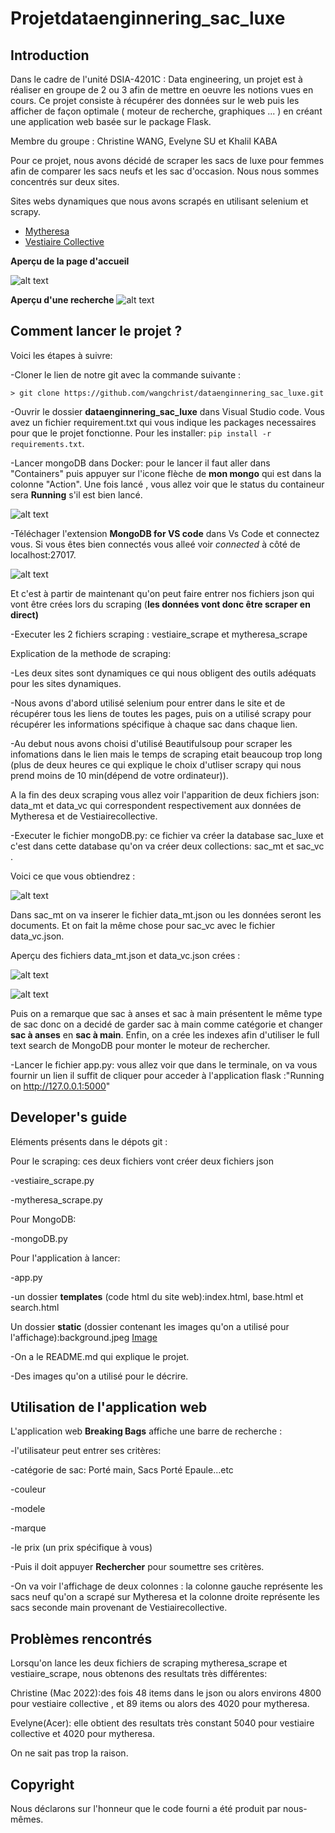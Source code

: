 # Projetdataenginnering_sac_luxe



## Introduction

Dans le cadre de l'unité DSIA-4201C : Data engineering, un projet est à réaliser en groupe de 2 ou 3 afin de mettre en oeuvre les notions vues en cours. Ce projet consiste à récupérer des données sur le web puis les afficher de façon optimale ( moteur de recherche, graphiques ... ) en créant une application web basée sur le package Flask.

Membre du groupe : Christine WANG, Evelyne SU et Khalil KABA

Pour ce projet, nous avons décidé de scraper les sacs de luxe pour femmes afin de comparer les sacs neufs et les sac d'occasion. Nous nous sommes concentrés sur deux sites.

Sites webs dynamiques que nous avons scrapés en utilisant selenium et scrapy. 
- [Mytheresa](https://www.mytheresa.com/fr-fr/bags.html)
- [Vestiaire Collective](https://fr.vestiairecollective.com/sacs-femme/#gender=Femme%231)

**Aperçu de la page d'accueil**

![alt text](accueil.jpeg)

**Aperçu d'une recherche**
![alt text](recherche.png)



## Comment lancer le projet ?
Voici les étapes à suivre:

-Cloner le lien de notre git avec la commande suivante : 

 ```
> git clone https://github.com/wangchrist/dataenginnering_sac_luxe.git

```
-Ouvrir le dossier **dataenginnering_sac_luxe** dans Visual Studio code.
Vous avez un fichier requirement.txt qui vous indique les packages necessaires pour que le projet fonctionne.
Pour les installer: `pip install -r requirements.txt`.

-Lancer mongoDB dans Docker: pour le lancer il faut aller dans "Containers" puis appuyer sur l'icone flèche de **mon mongo**  qui est dans la colonne "Action".
Une fois lancé , vous allez voir que le status du containeur sera **Running** s'il est bien lancé.

![alt text](photo_docker.png)

-Téléchager l'extension **MongoDB for VS code** dans Vs Code et connectez vous. Si vous êtes bien connectés vous alleé voir _connected_ à côté de localhost:27017.

![alt text](connected.png)

Et c'est à partir de maintenant qu'on peut faire entrer nos fichiers json qui vont être crées lors du scraping (**les données vont donc être scraper en direct)**

-Executer les 2 fichiers scraping : vestiaire_scrape et mytheresa_scrape

Explication de la methode de scraping: 

-Les deux sites sont dynamiques ce qui nous obligent des outils adéquats pour les sites dynamiques.

-Nous avons d'abord utilisé selenium pour entrer dans le site et de récupérer tous les liens de toutes les pages, puis on a utilisé scrapy pour récupérer les informations spécifique à chaque sac dans chaque lien.

-Au debut nous avons choisi d'utilisé Beautifulsoup pour scraper les infomations dans le lien mais le temps de scraping etait beaucoup trop long (plus de deux heures ce qui explique le choix d'utliser scrapy qui nous prend moins de 10 min(dépend de votre ordinateur)).

A la fin des deux scraping vous allez voir l'apparition de deux fichiers json:  data_mt et data_vc qui correspondent respectivement aux données de Mytheresa et de Vestiairecollective.

-Executer le fichier mongoDB.py: ce fichier va créer la database sac_luxe et c'est dans cette database qu'on va créer deux collections: sac_mt et sac_vc .

Voici ce que vous obtiendrez :

![alt text](data_base_et_collections.png)

Dans sac_mt on va inserer le fichier data_mt.json ou les données seront les documents. Et on fait la même chose pour sac_vc avec le fichier data_vc.json.

Aperçu des fichiers data_mt.json et data_vc.json crées :

![alt text](data_mt.png)

![alt text](data_vc.png)


Puis on a remarque que sac à anses et sac à main présentent le même type de sac donc on a decidé de garder sac à main comme catégorie et changer **sac à anses** en **sac à main**.
Enfin, on a crée les indexes afin d'utiliser le full text search de MongoDB pour monter le moteur de rechercher.


-Lancer le fichier app.py:
vous allez voir que dans le terminale, on va vous fournir un lien il suffit de cliquer pour acceder à l'application flask :"Running on http://127.0.0.1:5000"





## Developer's guide

Eléments présents dans le dépots git :



Pour le scraping: ces deux fichiers vont créer deux fichiers json 

-vestiaire_scrape.py

-mytheresa_scrape.py


Pour MongoDB:

-mongoDB.py

Pour l'application à lancer:

-app.py

-un dossier **templates** (code html du site web):index.html, base.html et search.html

Un dossier **static** (dossier contenant les images qu'on a utilisé pour l'affichage):background.jpeg
[Image](https://www.istockphoto.com/fr/vectoriel/abstrait-rose-blush-fond-aquarelle-liquide-avec-des-lignes-dorées-des-points-et-gm1330963152-414239373)



-On a le README.md qui explique le projet.

-Des images qu'on a utilisé pour le décrire.


## Utilisation de l'application web

L'application web **Breaking Bags** affiche une barre de recherche :

-l'utilisateur peut entrer ses critères: 

-catégorie de sac: Porté main, Sacs Porté Epaule...etc

-couleur

-modele

-marque

-le prix (un prix spécifique à vous)

-Puis il doit appuyer **Rechercher** pour soumettre ses critères.

-On va voir l'affichage de deux colonnes : la colonne gauche représente les sacs neuf qu'on a scrapé sur Mytheresa et la colonne droite représente les sacs seconde main provenant de Vestiairecollective.

## Problèmes rencontrés

Lorsqu'on lance les deux fichiers de scraping mytheresa_scrape et vestiaire_scrape, nous obtenons des resultats très différentes:

Christine (Mac 2022):des fois 48 items dans le json ou alors environs 4800 pour vestiaire collective , et 89 items ou alors des 4020 pour mytheresa.

Evelyne(Acer): elle obtient des resultats très constant 5040 pour vestiaire collective et 4020 pour mytheresa.

On ne sait pas trop la raison.

## Copyright

Nous déclarons sur l'honneur que le code fourni a été produit par nous-mêmes.


